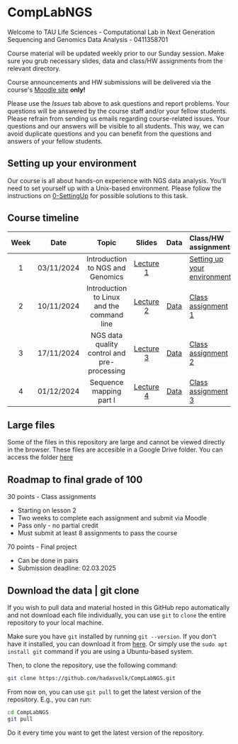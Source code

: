 # CompLabNGS
Welcome to TAU Life Sciences - Computational Lab in Next Generation Sequencing and Genomics Data Analysis - 0411358701

Course material will be updated weekly prior to our Sunday session. Make sure you grub necessary slides, data and class/HW assignments from the relevant directory.

Course announcements and HW submissions will be delivered via the course's [Moodle site](https://moodle.tau.ac.il/course) **only!**

Please use the *Issues* tab above to ask questions and report problems. Your questions will be answered by the course staff and/or your fellow students. Please refrain from sending us emails regarding course-related issues. Your questions and our answers will be visible to all students. This way, we can avoid duplicate questions and you can benefit from the questions and answers of your fellow students.

## Setting up your environment

Our course is all about hands-on experience with NGS data analysis. You'll need to set yourself up with a Unix-based environment. Please follow the instructions on [0-SettingUp](https://github.com/hadasvolk/CompLabNGS/blob/main/0-SettingUp/SettingUp.md) for possible solutions to this task.

## Course timeline
| Week | Date | Topic | Slides | Data | Class/HW assignments |
|:----:|:----:|:-----:|:------:|:----:|:---------------------|
| 1 | 03/11/2024 | Introduction to NGS and Genomics | [Lecture 1](https://github.com/hadasvolk/CompLabNGS/blob/main/1-IntroToNGS/Lesson1.pdf) | | [Setting up your environment](https://github.com/hadasvolk/CompLabNGS/blob/main/0-SettingUp/SettingUp.md) |
| 2 | 10/11/2024 | Introduction to Linux and the command line | [Lecture 2](https://github.com/hadasvolk/CompLabNGS/blob/main/2-Linux/Lesson2.pdf) | [Data](https://github.com/hadasvolk/CompLabNGS/tree/main/2-Linux/data) | [Class assignment 1](https://github.com/hadasvolk/CompLabNGS/tree/main/2-Linux/hw.md) |
| 3 | 17/11/2024 | NGS data quality control and pre-processing | [Lecture 3](https://github.com/hadasvolk/CompLabNGS/tree/main/3-QC/Lesson3.pdf) | [Data](https://github.com/hadasvolk/CompLabNGS/tree/main/3-QC/data) | [Class assignment 2](https://github.com/hadasvolk/CompLabNGS/tree/main/3-QC/hw.md) |
| 4 | 01/12/2024 | Sequence mapping part I | [Lecture 4](https://github.com/hadasvolk/CompLabNGS/tree/main/4-Mapping1/Lesson4.pdf) | [Data](https://github.com/hadasvolk/CompLabNGS/tree/main/4-Mapping1/data) | [Class assignment 3](https://github.com/hadasvolk/CompLabNGS/tree/main/4-Mapping1/hw.md) |

## Large files
Some of the files in this repository are large and cannot be viewed directly in the browser. These files are accesible in a Google Drive folder. You can access the folder [here](https://drive.google.com/drive/folders/1N1pYkeFPUOo4_Hv_Jk2MzgzlZ-LLWXSY?usp=sharing)

## Roadmap to final grade of 100
30 points - Class assignments
* Starting on lesson 2
* Two weeks to complete each assignment and submit via Moodle
* Pass only - no partial credit
* Must submit at least 8 assignments to pass the course

70 points - Final project
* Can be done in pairs
* Submission deadline: 02.03.2025

## Download the data | git clone
If you wish to pull data and material hosted in this GitHub repo automatically and not download each file individually, you can use `git` to `clone` the entire repository to your local machine.

Make sure you have `git` installed by running `git --version`. If you don't have it installed, you can download it from [here](https://git-scm.com/downloads). Or simply use the `sudo apt install git` command if you are using a Ubuntu-based system.

Then, to clone the repository, use the following command:
```bash
git clone https://github.com/hadasvolk/CompLabNGS.git
```

From now on, you can use `git pull` to get the latest version of the repository. E.g., you can run:
```bash
cd CompLabNGS
git pull
```

Do it every time you want to get the latest version of the repository.
